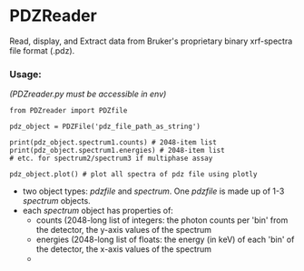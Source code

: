 # PDZReader
Read, display, and Extract data from Bruker's proprietary binary xrf-spectra file format (.pdz).

### Usage:

*(PDZreader.py must be accessible in env)*

    from PDZreader import PDZfile

    pdz_object = PDZFile('pdz_file_path_as_string')
    
    print(pdz_object.spectrum1.counts) # 2048-item list
    print(pdz_object.spectrum1.energies) # 2048-item list
    # etc. for spectrum2/spectrum3 if multiphase assay

    pdz_object.plot() # plot all spectra of pdz file using plotly
    
- two object types: *pdzfile* and *spectrum*. One *pdzfile* is made up of 1-3 *spectrum* objects.
- each *spectrum* object has properties of:
    - counts (2048-long list of integers: the photon counts per 'bin' from the detector, the y-axis values of the spectrum
    - energies (2048-long list of floats: the energy (in keV) of each 'bin' of the detector, the x-axis values of the spectrum
    - 

    
